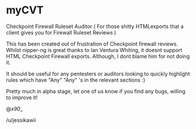 # myCVT
Checkpoint Firewall Ruleset Auditor 
( For those shitty HTMLexports that a client gives you for Firewall Ruleset Reviews )

This has been created out of frustration of Checkpoint firewall reviews. Whilst nipper-ng is great 
thanks to Ian Ventura Whiting, it doesnt support HTML Checkpoint Firewall exports. Although, I dont 
blame him for not doing it.

It should be useful for any pentesters or auditors looking to quickly highlight rules which have
"Any" "Any" 's in the relevant sections :)

Pretty much in alpha stage, let one of us know if you find any bugs, willing to improve it!

@_x90__

/u/jessikawii

